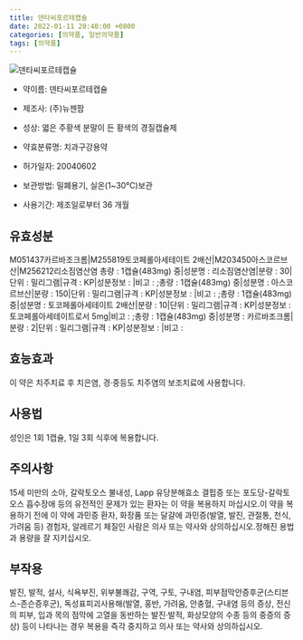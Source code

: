 ```yaml
---
title: 덴타씨포르테캡슐
date: 2022-01-11 20:40:00 +0800
categories: [의약품, 일반의약품]
tags: [의약품]
---
```

![덴타씨포르테캡슐](https://nedrug.mfds.go.kr/pbp/cmn/itemImageDownload/1MnfO1MVzgL)

- 약이름: 덴타씨포르테캡슐
- 제조사: (주)뉴젠팜
- 성상: 엷은 주황색 분말이 든 황색의 경질캡슐제

- 약효분류명: 치과구강용약
- 허가일자: 20040602
- 보관방법: 밀폐용기, 실온(1~30℃)보관

- 사용기간: 제조일로부터 36 개월
## 유효성분
M051437카르바조크롬|M255819토코페롤아세테이트 2배산|M203450아스코르브산|M256212리소짐염산염
총량 : 1캡슐(483mg) 중|성분명 : 리소짐염산염|분량 : 30|단위 : 밀리그램|규격 : KP|성분정보 : |비고 : ;총량 : 1캡슐(483mg) 중|성분명 : 아스코르브산|분량 : 150|단위 : 밀리그램|규격 : KP|성분정보 : |비고 : ;총량 : 1캡슐(483mg) 중|성분명 : 토코페롤아세테이트 2배산|분량 : 10|단위 : 밀리그램|규격 : KP|성분정보 : 토코페롤아세테이트로서 5mg|비고 : ;총량 : 1캡슐(483mg) 중|성분명 : 카르바조크롬|분량 : 2|단위 : 밀리그램|규격 : KP|성분정보 : |비고 :
## 효능효과
이 약은 치주치료 후 치은염, 경·중등도 치주염의 보조치료에 사용합니다.
## 사용법
성인은 1회 1캡슐, 1일 3회 식후에 복용합니다.
## 주의사항
15세 미만의 소아, 갈락토오스 불내성, Lapp 유당분해효소 결핍증 또는 포도당-갈락토오스 흡수장애 등의 유전적인 문제가 있는 환자는 이 약을 복용하지 마십시오.이 약을 복용하기 전에 이 약에 과민증 환자, 화장품 또는 달걀에 과민증(발열, 발진, 관절통, 천식, 가려움 등) 경험자, 알레르기 체질인 사람은 의사 또는 약사와 상의하십시오.정해진 용법과 용량을 잘 지키십시오.
## 부작용
발진, 발적, 설사, 식욕부진, 위부불쾌감, 구역, 구토, 구내염, 피부점막안증후군(스티븐스-존슨증후군), 독성표피괴사용해(발열, 홍반, 가려움, 안충혈, 구내염 등의 증상, 전신의 피부, 입과 목의 점막에 고열을 동반하는 발진·발적, 화상모양의 수종 등의 중증의 증상) 등이 나타나는 경우 복용을 즉각 중지하고 의사 또는 약사와 상의하십시오.
